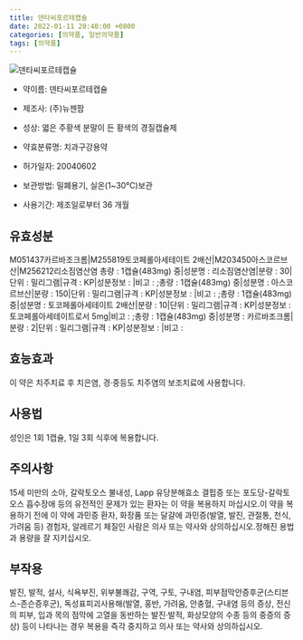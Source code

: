 ```yaml
---
title: 덴타씨포르테캡슐
date: 2022-01-11 20:40:00 +0800
categories: [의약품, 일반의약품]
tags: [의약품]
---
```

![덴타씨포르테캡슐](https://nedrug.mfds.go.kr/pbp/cmn/itemImageDownload/1MnfO1MVzgL)

- 약이름: 덴타씨포르테캡슐
- 제조사: (주)뉴젠팜
- 성상: 엷은 주황색 분말이 든 황색의 경질캡슐제

- 약효분류명: 치과구강용약
- 허가일자: 20040602
- 보관방법: 밀폐용기, 실온(1~30℃)보관

- 사용기간: 제조일로부터 36 개월
## 유효성분
M051437카르바조크롬|M255819토코페롤아세테이트 2배산|M203450아스코르브산|M256212리소짐염산염
총량 : 1캡슐(483mg) 중|성분명 : 리소짐염산염|분량 : 30|단위 : 밀리그램|규격 : KP|성분정보 : |비고 : ;총량 : 1캡슐(483mg) 중|성분명 : 아스코르브산|분량 : 150|단위 : 밀리그램|규격 : KP|성분정보 : |비고 : ;총량 : 1캡슐(483mg) 중|성분명 : 토코페롤아세테이트 2배산|분량 : 10|단위 : 밀리그램|규격 : KP|성분정보 : 토코페롤아세테이트로서 5mg|비고 : ;총량 : 1캡슐(483mg) 중|성분명 : 카르바조크롬|분량 : 2|단위 : 밀리그램|규격 : KP|성분정보 : |비고 :
## 효능효과
이 약은 치주치료 후 치은염, 경·중등도 치주염의 보조치료에 사용합니다.
## 사용법
성인은 1회 1캡슐, 1일 3회 식후에 복용합니다.
## 주의사항
15세 미만의 소아, 갈락토오스 불내성, Lapp 유당분해효소 결핍증 또는 포도당-갈락토오스 흡수장애 등의 유전적인 문제가 있는 환자는 이 약을 복용하지 마십시오.이 약을 복용하기 전에 이 약에 과민증 환자, 화장품 또는 달걀에 과민증(발열, 발진, 관절통, 천식, 가려움 등) 경험자, 알레르기 체질인 사람은 의사 또는 약사와 상의하십시오.정해진 용법과 용량을 잘 지키십시오.
## 부작용
발진, 발적, 설사, 식욕부진, 위부불쾌감, 구역, 구토, 구내염, 피부점막안증후군(스티븐스-존슨증후군), 독성표피괴사용해(발열, 홍반, 가려움, 안충혈, 구내염 등의 증상, 전신의 피부, 입과 목의 점막에 고열을 동반하는 발진·발적, 화상모양의 수종 등의 중증의 증상) 등이 나타나는 경우 복용을 즉각 중지하고 의사 또는 약사와 상의하십시오.
